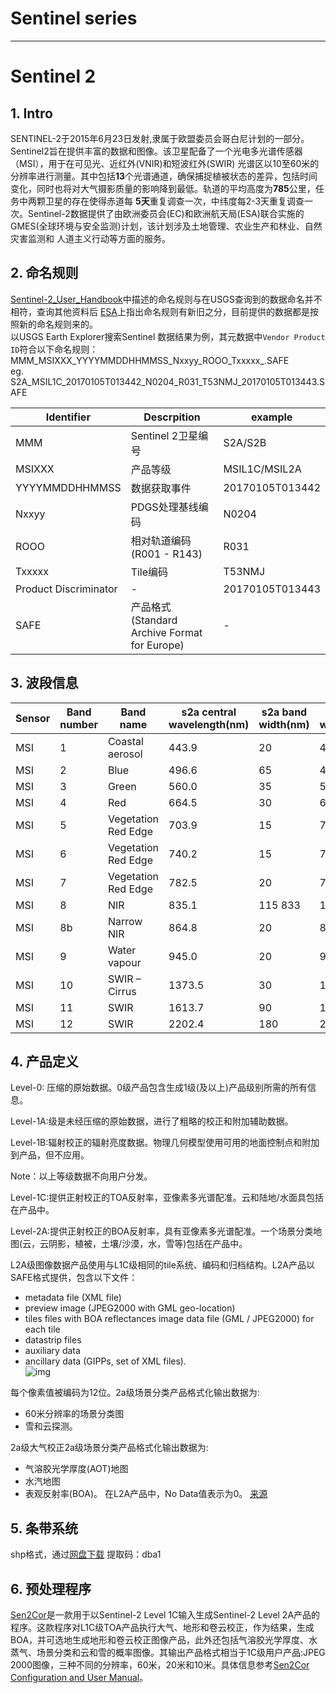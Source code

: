 
# Sentinel series
---
# **Sentinel 2**  
## 1. Intro
SENTINEL-2于2015年6月23日发射,隶属于欧盟委员会哥白尼计划的一部分。Sentinel2旨在提供丰富的数据和图像。该卫星配备了一个光电多光谱传感器（MSI），用于在可见光、近红外(VNIR)和短波红外(SWIR)
光谱区以10至60米的分辨率进行测量。其中包括**13**个光谱通道，确保捕捉植被状态的差异，包括时间变化，同时也将对大气摄影质量的影响降到最低。轨道的平均高度为**785**公里，任务中两颗卫星的存在使得赤道每
**5天**重复调查一次，中纬度每2-3天重复调查一次。Sentinel-2数据提供了由欧洲委员会(EC)和欧洲航天局(ESA)联合实施的GMES(全球环境与安全监测)计划，该计划涉及土地管理、农业生产和林业、自然灾害监测和
人道主义行动等方面的服务。

## 2. **命名规则**
[Sentinel-2_User_Handbook](https://github.com/wenqiangLeegGIT/WorkOnRS/blob/main/Sentinel/Sentinel-2_User_Handbook.pdf)中描述的命名规则与在USGS查询到的数据命名并不相符，查询其他资料后
[ESA](https://sentinel.esa.int/web/sentinel/user-guides/sentinel-2-msi/naming-convention)上指出命名规则有新旧之分，目前提供的数据都是按照新的命名规则来的。  
以USGS Earth Explorer搜索Sentinel 数据结果为例，其元数据中`Vendor Product ID`符合以下命名规则：  
MMM_MSIXXX_YYYYMMDDHHMMSS_Nxxyy_ROOO_Txxxxx_<Product Discriminator>.SAFE  
eg. S2A_MSIL1C_20170105T013442_N0204_R031_T53NMJ_20170105T013443.SAFE  

|Identifier|Descrpition|example|
|---|---|---|
|MMM|Sentinel 2卫星编号|S2A/S2B|
|MSIXXX|产品等级|MSIL1C/MSIL2A|
|YYYYMMDDHHMMSS|数据获取事件|20170105T013442|
|Nxxyy|PDGS处理基线编码|N0204|
|ROOO|相对轨道编码(R001 - R143)|R031|
|Txxxxx|Tile编码|T53NMJ|
|Product Discriminator|-|20170105T013443|
|SAFE|产品格式 (Standard Archive Format for Europe)|-|
  
## 3. **波段信息**  
|Sensor|Band number|Band name|s2a central wavelength(nm)|s2a band width(nm)|s2b central wavelength(nm)|s2b band width(nm)|resolution(m)|
|---|---|---|---|---|---|---|---|
MSI|	1|	Coastal aerosol|	443.9|	20|	442.3|	20|	60|
MSI|	2|	Blue|	496.6|	65|	492.1|	65|	10|
MSI|	3|	Green|	560.0|	35|	559|	35|	10|
MSI|	4|	Red|	664.5|	30|	665|	30|	10|
MSI|	5|	Vegetation Red Edge	|703.9|	15|	703.8|	15|	20|
MSI|	6|	Vegetation Red Edge|	740.2|	15|	739.1|	15|	20|
MSI|	7|	Vegetation Red Edge|	782.5|	20|	779.7|	20|	20|
MSI|	8|	NIR|	835.1|	115	833|	115|	10|
MSI|	8b|	Narrow NIR|	864.8|	20|	864|	20|	20|
MSI|	9|	Water vapour|	945.0|	20|	943.2|	20|	60|
MSI|	10|	SWIR – Cirrus|	1373.5|	30|	1376.9|	30|	60|
MSI|	11|	SWIR|	1613.7|	90|	1610.4|	90|	20|
MSI|	12|	SWIR|	2202.4|	180|	2185.7|	180|	20|
  
## 4. **产品定义**
  
  
Level-0: 压缩的原始数据。0级产品包含生成1级(及以上)产品级别所需的所有信息。  

Level-1A:级是未经压缩的原始数据，进行了粗略的校正和附加辅助数据。  

Level-1B:辐射校正的辐射亮度数据。物理几何模型使用可用的地面控制点和附加到产品，但不应用。  
  
Note：以上等级数据不向用户分发。

Level-1C:提供正射校正的TOA反射率，亚像素多光谱配准。云和陆地/水面具包括在产品中。  

Level-2A:提供正射校正的BOA反射率，具有亚像素多光谱配准。一个场景分类地图(云，云阴影，植被，土壤/沙漠，水，雪等)包括在产品中。  


  
  
L2A级图像数据产品使用与L1C级相同的tile系统、编码和归档结构。L2A产品以SAFE格式提供，包含以下文件：  
- metadata file (XML file)
- preview image (JPEG2000 with GML geo-location)
- tiles files with BOA reflectances image data file (GML / JPEG2000) for each tile
- datastrip files
- auxiliary data
- ancillary data (GIPPs, set of XML files).  
![img](https://sentinel.esa.int/documents/247904/266422/Sentinel-2_Data_Formats_Figure_1.jpg)
  
每个像素值被编码为12位。2a级场景分类产品格式化输出数据为:
- 60米分辨率的场景分类图
- 雪和云探测。
  
2a级大气校正2a级场景分类产品格式化输出数据为:
- 气溶胶光学厚度(AOT)地图
- 水汽地图
- 表观反射率(BOA)。
在L2A产品中，No Data值表示为0。
[来源](https://sentinel.esa.int/web/sentinel/technical-guides/sentinel-2-msi/level-2a/product-formatting)
  
## 5. **条带系统**
shp格式，通过[网盘下载](https://pan.baidu.com/s/1tZAM7sWAdyDsW_P78POfIw) 提取码：dba1
  
## 6. **预处理程序**
[Sen2Cor](http://step.esa.int/main/snap-supported-plugins/sen2cor)是一款用于以Sentinel-2 Level 1C输入生成Sentinel-2 Level 2A产品的程序。这款程序对L1C级TOA产品执行大气、地形和卷云校正，作为结果，生成BOA，并可选地生成地形和卷云校正图像产品，此外还包括气溶胶光学厚度、水蒸气、场景分类和云和雪的概率图像。其输出产品格式相当于1C级用户产品:JPEG 2000图像，三种不同的分辨率，60米，20米和10米。具体信息参考[Sen2Cor Configuration and User Manual]()。
